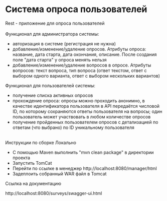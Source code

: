 # Система опроса пользователей

Rest - приложение для опроса пользователей
<br><br>
Функционал для администратора системы:

- авторизация в системе (регистрация не нужна)
- добавление/изменение/удаление опросов. Атрибуты опроса: название, дата старта, дата окончания, описание. После создания поле "дата старта" у опроса менять нельзя
- добавление/изменение/удаление вопросов в опросе. Атрибуты вопросов: текст вопроса, тип вопроса (ответ текстом, ответ с выбором одного варианта, ответ с выбором нескольких вариантов)

Функционал для пользователей системы:

- получение списка активных опросов
- прохождение опроса: опросы можно проходить анонимно, в качестве идентификатора пользователя в API передаётся числовой ID, по которому сохраняются ответы пользователя на вопросы; один пользователь может участвовать в любом количестве опросов
- получение пройденных пользователем опросов с детализацией по ответам (что выбрано) по ID уникальному пользователя
<br><br>

Инструкции по сборке Локально

- С помощью Maven выполнить "mvn clean package" в директории проекта
- Запустить TomCat
- Перейти по ссылке в менеджер http://localhost:8080/manager/html
- Задеплоить собранный WAR файл в Tomcat

Ссылка на документацию 

http://localhost:8080/surveys/swagger-ui.html
